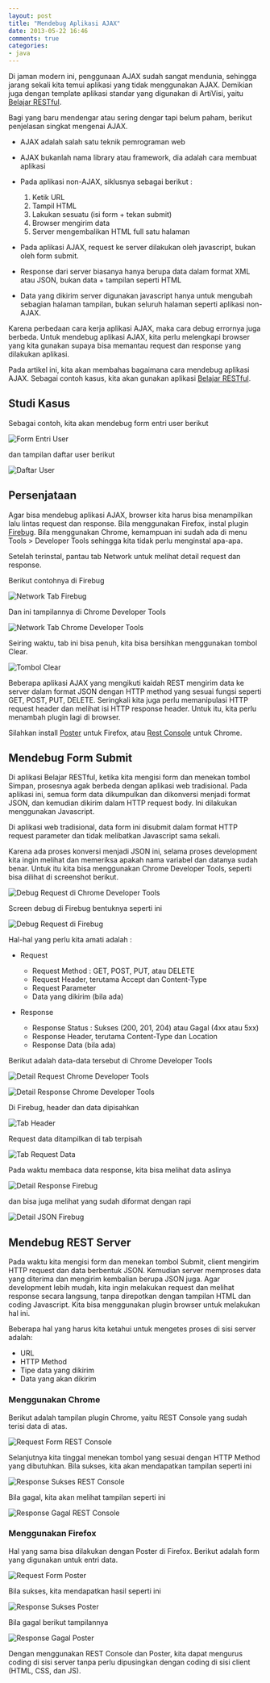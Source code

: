 ```yaml
---
layout: post
title: "Mendebug Aplikasi AJAX"
date: 2013-05-22 16:46
comments: true
categories: 
- java
---
```


Di jaman modern ini, penggunaan AJAX sudah sangat mendunia, sehingga jarang sekali kita temui aplikasi yang tidak menggunakan AJAX. Demikian juga dengan template aplikasi standar yang digunakan di ArtiVisi, yaitu [Belajar RESTful](https://github.com/endymuhardin/belajar-restful).

Bagi yang baru mendengar atau sering dengar tapi belum paham, berikut penjelasan singkat mengenai AJAX. 

* AJAX adalah salah satu teknik pemrograman web
* AJAX bukanlah nama library atau framework, dia adalah cara membuat aplikasi
* Pada aplikasi non-AJAX, siklusnya sebagai berikut : 

    1. Ketik URL
    2. Tampil HTML
    3. Lakukan sesuatu (isi form + tekan submit)
    4. Browser mengirim data
    5. Server mengembalikan HTML full satu halaman


* Pada aplikasi AJAX, request ke server dilakukan oleh javascript, bukan oleh form submit. 
* Response dari server biasanya hanya berupa data dalam format XML atau JSON, bukan data + tampilan seperti HTML
* Data yang dikirim server digunakan javascript hanya untuk mengubah sebagian halaman tampilan, bukan seluruh halaman seperti aplikasi non-AJAX. 

Karena perbedaan cara kerja aplikasi AJAX, maka cara debug errornya juga berbeda. Untuk mendebug aplikasi AJAX, kita perlu melengkapi browser yang kita gunakan supaya bisa memantau request dan response yang dilakukan aplikasi. 

Pada artikel ini, kita akan membahas bagaimana cara mendebug aplikasi AJAX. Sebagai contoh kasus, kita akan gunakan aplikasi [Belajar RESTful](https://github.com/endymuhardin/belajar-restful).

<!--more-->

## Studi Kasus ##

Sebagai contoh, kita akan mendebug form entri user berikut

![Form Entri User ](/images/uploads/2013/05/debug-ajax/01-screen-form-user.png)

dan tampilan daftar user berikut

![Daftar User ](/images/uploads/2013/05/debug-ajax/02-screen-list-user.png)


## Persenjataan ##

Agar bisa mendebug aplikasi AJAX, browser kita harus bisa menampilkan lalu lintas request dan response. Bila menggunakan Firefox, instal plugin [Firebug](https://addons.mozilla.org/en-US/firefox/addon/firebug/). Bila menggunakan Chrome, kemampuan ini sudah ada di menu Tools > Developer Tools sehingga kita tidak perlu menginstal apa-apa. 

Setelah terinstal, pantau tab Network untuk melihat detail request dan response. 

Berikut contohnya di Firebug

![Network Tab Firebug ](/images/uploads/2013/05/debug-ajax/03-network-tab-firebug.png)

Dan ini tampilannya di Chrome Developer Tools

![Network Tab Chrome Developer Tools ](/images/uploads/2013/05/debug-ajax/04-network-tab-chrome.png)

Seiring waktu, tab ini bisa penuh, kita bisa bersihkan menggunakan tombol Clear.

![Tombol Clear ](/images/uploads/2013/05/debug-ajax/05-clear-log.png)

Beberapa aplikasi AJAX yang mengikuti kaidah REST mengirim data ke server dalam format JSON dengan HTTP method yang sesuai fungsi seperti GET, POST, PUT, DELETE. Seringkali kita juga perlu memanipulasi HTTP request header dan melihat isi HTTP response header. Untuk itu, kita perlu menambah plugin lagi di browser. 

Silahkan install [Poster](https://addons.mozilla.org/En-us/firefox/addon/poster/) untuk Firefox, atau [Rest Console](https://chrome.google.com/webstore/detail/rest-console/cokgbflfommojglbmbpenpphppikmonn?hl=en) untuk Chrome. 

## Mendebug Form Submit ##

Di aplikasi Belajar RESTful, ketika kita mengisi form dan menekan tombol Simpan, prosesnya agak berbeda dengan aplikasi web tradisional.
Pada aplikasi ini, semua form data dikumpulkan dan dikonversi menjadi format JSON, dan kemudian dikirim dalam HTTP request body. Ini dilakukan menggunakan Javascript.

Di aplikasi web tradisional, data form ini disubmit dalam format HTTP request parameter dan tidak melibatkan Javascript sama sekali.

Karena ada proses konversi menjadi JSON ini, selama proses development kita ingin melihat dan memeriksa apakah nama variabel dan datanya sudah benar. Untuk itu kita bisa menggunakan Chrome Developer Tools, seperti bisa dilihat di screenshot berikut.


![Debug Request di Chrome Developer Tools ](/images/uploads/2013/05/debug-ajax/06-debug-siklus-cdt.png)


Screen debug di Firebug bentuknya seperti ini

![Debug Request di Firebug ](/images/uploads/2013/05/debug-ajax/09-debug-siklus-firebug.png)

Hal-hal yang perlu kita amati adalah : 

* Request

    * Request Method : GET, POST, PUT, atau DELETE
    * Request Header, terutama Accept dan Content-Type
    * Request Parameter
    * Data yang dikirim (bila ada)
    
* Response

    * Response Status : Sukses (200, 201, 204) atau Gagal (4xx atau 5xx)
    * Response Header, terutama Content-Type dan Location
    * Response Data (bila ada)

Berikut adalah data-data tersebut di Chrome Developer Tools


![Detail Request Chrome Developer Tools ](/images/uploads/2013/05/debug-ajax/07-detail-request-cdt.png)

![Detail Response Chrome Developer Tools ](/images/uploads/2013/05/debug-ajax/08-detail-response-cdt.png)


Di Firebug, header dan data dipisahkan

![Tab Header ](/images/uploads/2013/05/debug-ajax/10-detail-request-firebug.png)

Request data ditampilkan di tab terpisah

![Tab Request Data ](/images/uploads/2013/05/debug-ajax/11-detail-post-data-firebug.png)

Pada waktu membaca data response, kita bisa melihat data aslinya

![Detail Response Firebug ](/images/uploads/2013/05/debug-ajax/12-detail-response-firebug.png)

dan bisa juga melihat yang sudah diformat dengan rapi

![Detail JSON Firebug ](/images/uploads/2013/05/debug-ajax/13-detail-json-firebug.png)

## Mendebug REST Server ##

Pada waktu kita mengisi form dan menekan tombol Submit, client mengirim HTTP request dan data berbentuk JSON. Kemudian server memproses data yang diterima dan mengirim kembalian berupa JSON juga. Agar development lebih mudah, kita ingin melakukan request dan melihat response secara langsung, tanpa direpotkan dengan tampilan HTML dan coding Javascript. Kita bisa menggunakan plugin browser untuk melakukan hal ini.

Beberapa hal yang harus kita ketahui untuk mengetes proses di sisi server adalah:

* URL
* HTTP Method
* Tipe data yang dikirim
* Data yang akan dikirim

### Menggunakan Chrome ###

Berikut adalah tampilan plugin Chrome, yaitu REST Console yang sudah terisi data di atas.

![Request Form REST Console ](/images/uploads/2013/05/debug-ajax/14-request-form-rest-console.png)

Selanjutnya kita tinggal menekan tombol yang sesuai dengan HTTP Method yang dibutuhkan. Bila sukses, kita akan mendapatkan tampilan seperti ini

![Response Sukses REST Console ](/images/uploads/2013/05/debug-ajax/15-response-sukses-rest-console.png)

Bila gagal, kita akan melihat tampilan seperti ini

![Response Gagal REST Console ](/images/uploads/2013/05/debug-ajax/16-response-error-rest-console.png)

### Menggunakan Firefox ###

Hal yang sama bisa dilakukan dengan Poster di Firefox. Berikut adalah form yang digunakan untuk entri data.

![Request Form Poster ](/images/uploads/2013/05/debug-ajax/17-request-form-poster.png)

Bila sukses, kita mendapatkan hasil seperti ini

![Response Sukses Poster ](/images/uploads/2013/05/debug-ajax/18-response-sukses-poster.png)

Bila gagal berikut tampilannya 

![Response Gagal Poster ](/images/uploads/2013/05/debug-ajax/19-response-error-poster.png)

Dengan menggunakan REST Console dan Poster, kita dapat mengurus coding di sisi server tanpa perlu dipusingkan dengan coding di sisi client (HTML, CSS, dan JS).
